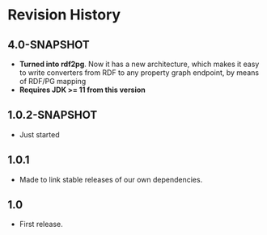 # Revision History

## 4.0-SNAPSHOT
* **Turned into rdf2pg**. Now it has a new architecture, which makes it easy to write 
  converters from RDF to any property graph endpoint, by means of RDF/PG mapping 
* **Requires JDK >= 11 from this version**

## 1.0.2-SNAPSHOT
* Just started
  
## 1.0.1
* Made to link stable releases of our own dependencies.

## 1.0
* First release.